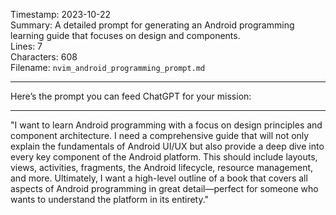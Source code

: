 Timestamp: 2023-10-22  
Summary: A detailed prompt for generating an Android programming learning guide that focuses on design and components.  
Lines: 7  
Characters: 608  
Filename: `nvim_android_programming_prompt.md`

---

Here’s the prompt you can feed ChatGPT for your mission:

---

"I want to learn Android programming with a focus on design principles and component architecture. I need a comprehensive guide that will not only explain the fundamentals of Android UI/UX but also provide a deep dive into every key component of the Android platform. This should include layouts, views, activities, fragments, the Android lifecycle, resource management, and more. Ultimately, I want a high-level outline of a book that covers all aspects of Android programming in great detail—perfect for someone who wants to understand the platform in its entirety."
